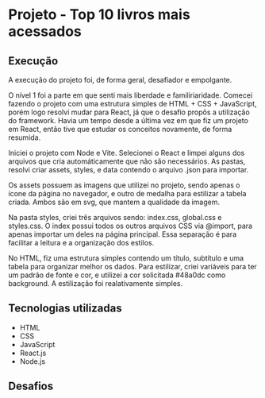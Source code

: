 <h1>Projeto - Top 10 livros mais acessados</h1>

<h2> Execução </h2>
<p> A execução do projeto foi, de forma geral, desafiador e empolgante.<p> 
<p> O nível 1 foi a parte em que senti mais liberdade e familiriaridade. Comecei fazendo o projeto com uma estrutura simples de HTML + CSS + JavaScript, porém logo resolvi mudar para React, já que o desafio propôs a utilização do framework. Havia um tempo desde a última vez em que fiz um projeto em React, então tive que estudar os conceitos novamente, de forma resumida. </p> 
<p>Iniciei o projeto com Node e Vite. Selecionei o React e limpei alguns dos arquivos que cria automáticamente que não são necessários. As pastas, resolvi criar assets, styles, e data contendo o arquivo .json para importar.</p>
<p>Os assets possuem as imagens que utilizei no projeto, sendo apenas o ícone da página no navegador, e outro de medalha para estilizar a tabela criada. Ambos são em svg, que mantem a qualidade da imagem.</p>
<p>Na pasta styles, criei três arquivos sendo: index.css, global.css e styles.css. O index possui todos os outros arquivos CSS via @import, para apenas importar um deles na página principal. Essa separação é para facilitar a leitura e a organização dos estilos.</p>
<p>No HTML, fiz uma estrutura simples contendo um título, subtítulo e uma tabela para organizar melhor os dados. Para estilizar, criei variáveis para ter um padrão de fonte e cor, e utilizei a cor solicitada #48a0dc como background. A estilização foi realativamente simples.</p>

<h2> Tecnologias utilizadas </h2> 

<ul> 
<li> HTML </li>
<li> CSS </li>
<li> JavaScript </li>
<li> React.js </li>
<li> Node.js </li>

</ul>

<h2> Desafios </h2>

